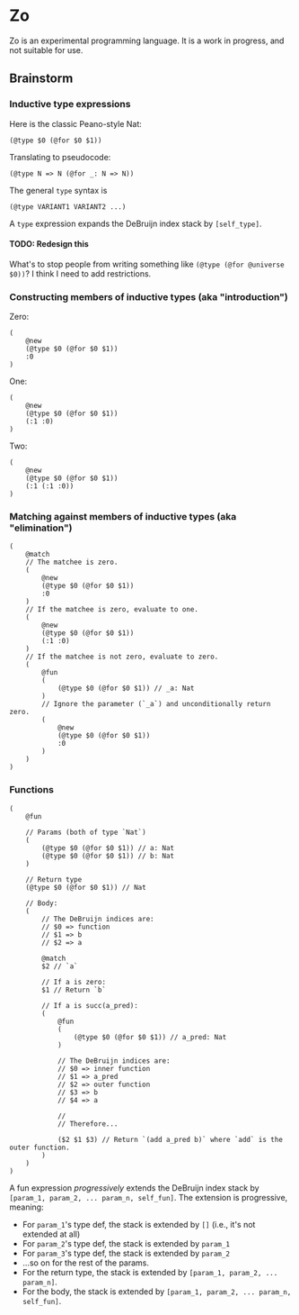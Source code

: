 # Zo

Zo is an experimental programming language.
It is a work in progress, and not suitable for use.

## Brainstorm

### Inductive type expressions

Here is the classic Peano-style Nat:

```zo
(@type $0 (@for $0 $1))
```

Translating to pseudocode:

```
(@type N => N (@for _: N => N))
```

The general `type` syntax is

```
(@type VARIANT1 VARIANT2 ...)
```

A `type` expression expands the DeBruijn index stack by `[self_type]`.

#### TODO: Redesign this

What's to stop people from writing something like `(@type (@for @universe $0))`?
I think I need to add restrictions.

### Constructing members of inductive types (aka "introduction")

Zero:

```zo
(
    @new
    (@type $0 (@for $0 $1))
    :0
)
```

One:

```zo
(
    @new
    (@type $0 (@for $0 $1))
    (:1 :0)
)
```

Two:

```zo
(
    @new
    (@type $0 (@for $0 $1))
    (:1 (:1 :0))
)
```

### Matching against members of inductive types (aka "elimination")

```zo
(
    @match
    // The matchee is zero.
    (
        @new
        (@type $0 (@for $0 $1))
        :0
    )
    // If the matchee is zero, evaluate to one.
    (
        @new
        (@type $0 (@for $0 $1))
        (:1 :0)
    )
    // If the matchee is not zero, evaluate to zero.
    (
        @fun
        (
            (@type $0 (@for $0 $1)) // _a: Nat
        )
        // Ignore the parameter (`_a`) and unconditionally return zero.
        (
            @new
            (@type $0 (@for $0 $1))
            :0
        )
    )
)
```

### Functions

```
(
    @fun

    // Params (both of type `Nat`)
    (
        (@type $0 (@for $0 $1)) // a: Nat
        (@type $0 (@for $0 $1)) // b: Nat
    )

    // Return type
    (@type $0 (@for $0 $1)) // Nat

    // Body:
    (
        // The DeBruijn indices are:
        // $0 => function
        // $1 => b
        // $2 => a

        @match
        $2 // `a`

        // If a is zero:
        $1 // Return `b`

        // If a is succ(a_pred):
        (
            @fun
            (
                (@type $0 (@for $0 $1)) // a_pred: Nat
            )

            // The DeBruijn indices are:
            // $0 => inner function
            // $1 => a_pred
            // $2 => outer function
            // $3 => b
            // $4 => a

            //
            // Therefore...

            ($2 $1 $3) // Return `(add a_pred b)` where `add` is the outer function.
        )
    )
)
```

A fun expression _progressively_ extends the DeBruijn index stack by `[param_1, param_2, ... param_n, self_fun]`.
The extension is progressive, meaning:

- For `param_1`'s type def, the stack is extended by `[]` (i.e., it's not extended at all)
- For `param_2`'s type def, the stack is extended by `param_1`
- For `param_3`'s type def, the stack is extended by `param_2`
- ...so on for the rest of the params.
- For the return type, the stack is extended by `[param_1, param_2, ... param_n]`.
- For the body, the stack is extended by `[param_1, param_2, ... param_n, self_fun]`.
